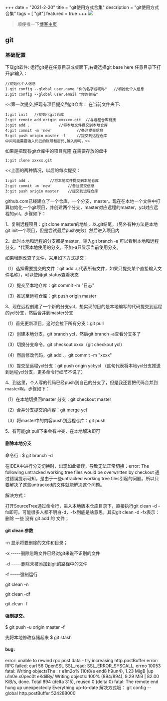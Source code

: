 +++
date = "2021-2-20"
title = "git使用方式合集"
description = "git使用方式合集"
tags = [ "git"]
featured = true
+++
![](https://gitee.com/lalalaxiaowifi/pictures/raw/master/image/%E6%97%A5%E5%B8%B8%E6%90%AC%E7%A0%96%E5%A4%B4.png)
> 顺便推一下[博客主页](http://lalalaxiaowifi.gitee.io/pictures/)
## git 
### 基础配置
下载git软件:
运行git是在任意目录或桌面下,右键选择git base here
任意目录下打开git输入：
````aidl
//初始化个人信息
1.git config --global user.name "你的名字或昵称"	//初始化个人信息
2.git config --global user.email "你的邮箱"	
````

<<第一次提交,把现有项目提交到git仓库：
在当前文件夹下:

````aidl
1:git init   //初始化git仓库
2:git remote add origin xxxxxx.git	//与远程仓库链接
3:git add .				//将本地文件提交到本地仓库
4:git commit -m 'new'			//备注提交信息
5:git push origin master -f		//提交到远程仓库
中间可能需要输入码云的账号和密码,输入即可。>>
````

如果是把现有git仓库中的项目克隆
在需要存放的盘中
````aidl
1:git clone xxxxx.git
````

<<上面的两种情况，以后的每次提交：
````aidl
1:git add .			//将本地文件提交到本地仓库
2:git commit -m 'new'		//备注提交信息
3:git push origin master	//提交到远程仓库
````

github.com已经建立了一个仓库，一个分支，master。现在在本地一个文件中打算初始化一个git项目，并创建两个分支，master对应远程的master，ycl对应远程的ycl。步骤如下：

1、复制远程项目：git clone master的地址，以.git结尾，（另外有种方法是本地git init一个项目，但是尝试最后push失败）然后进入项目内

2、此时本地和远程的分支都是master，输入git branch -a 可以看到本地和远程分支，*代表本地使用的分支，不加-a只显示当前使用分支。



如果增删改查了文件，采用如下方式提交：

（1）选择需要提交的文件：git add .(.代表所有文件，如果只提交某个直接输入文件名称），可以使用git status查看状态

（2）提交至本地仓库：git commit -m "日志"

（3）推送至远程仓库：git push origin master

3、现在远程创建了一个新的分支ycl，想实现的目的是本地编写的代码提交到远程的ycl分支，然后合并到master分支

（1）首先更新项目，这时会拉下所有分支：git pull



（2）创建本地分支，git branch ycl，然后git branch -a查看分支多了



（3）切换分支命令，git checkout xxxx（git checkout ycl）

（4）然后修改代码，git add .，git commit -m "xxxx"

（5）提交至远程ycl分支：git push origin ycl:ycl （这句代表将本地ycl分支推送到远程ycl分支，更多命令行细节不说了）

4、到这里，个人写的代码已经push到自己的分支了，但是我还要把代码合并到master啊，步骤如下：

（1）在本地切换回master 分支：git checkout master

（2）合并分支提交的内容：git merge ycl

（3）将master中的内容push到远程仓库：git push

5、有可能git pull下来会有冲突，在本地解决即可


#### 删除本地分支
命令行 : $ git branch -d <BranchName>

在IDEA中进行分支切换时，出现如此错误，导致无法正常切换：error: The following untracked working tree files would be overwritten by checkout
通过错误提示可知，是由于一些untracked working tree files引起的问题。所以只要解决了这些untracked的文件就能解决这个问题。

解决方式：

打开SourceTree通过命令行，进入本地版本仓库目录下，直接执行git clean -d -fx即可。可能很多人都不明白-d，-fx到底是啥意思，其实git clean -d -fx表示：删除 一些 没有 git add 的 文件；

#### git clean 参数

-n 显示将要删除的文件和目录；

-x -----删除忽略文件已经对git来说不识别的文件

-d -----删除未被添加到git的路径中的文件

-f -----强制运行

git clean -n

git clean -df

git clean -f

#### 强制提交。
$ git push -u origin master -f

先将本地修改存储起来
$ git stash

#### bug:
error: unable to rewind rpc post data - try increasing http.postBuffer
error: RPC failed; curl 56 OpenSSL SSL_read: SSL_ERROR_SYSCALL, errno 10053
fatal: Writing objectsThe : r e1m2o% (10t8/e end8 h9un4), 1.23 MigB  |up  u1n0e.x0pec0t eKdilBy/
Writing objects: 100% (894/894), 9.29 MiB | 82.00 KiB/s, done.
Total 894 (delta 315), reused 0 (delta 0)
fatal: The remote end hung up unexpectedly
Everything up-to-date
解决方式哦：
git config --global http.postBuffer 524288000
